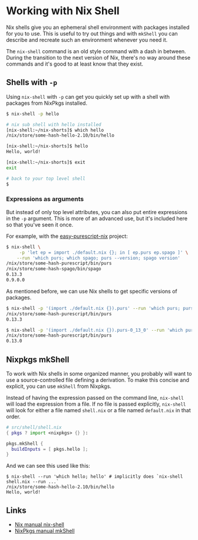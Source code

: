 # Working with Nix Shell

Nix shells give you an ephemeral shell environment with packages installed for you to use. This is useful to try out things and with `mkShell` you can describe and recreate such an environment whenever you need it.

The `nix-shell` command is an old style command with a dash in between. During the transition to the next version of Nix, there's no way around these commands and it's good to at least know that they exist.

## Shells with `-p`

Using `nix-shell` with `-p` can get you quickly set up with a shell with packages from NixPkgs installed.

```bash
$ nix-shell -p hello

# nix sub shell with hello installed
[nix-shell:~/nix-shorts]$ which hello
/nix/store/some-hash-hello-2.10/bin/hello

[nix-shell:~/nix-shorts]$ hello
Hello, world!

[nix-shell:~/nix-shorts]$ exit
exit

# back to your top level shell
$
```

### Expressions as arguments

But instead of only top level attributes, you can also put entire expressions in the `-p` argument. This is more of an advanced use, but it's included here so that you've seen it once.

For example, with the [easy-purescript-nix](https://github.com/justinwoo/easy-purescript-nix/) project:

```bash
$ nix-shell \
     -p 'let ep = import ./default.nix {}; in [ ep.purs ep.spago ]' \
    --run 'which purs; which spago; purs --version; spago version'
/nix/store/some-hash-purescript/bin/purs
/nix/store/some-hash-spago/bin/spago
0.13.3
0.9.0.0
```

As mentioned before, we can use Nix shells to get specific versions of packages.

```bash
$ nix-shell -p '(import ./default.nix {}).purs' --run 'which purs; purs --version'
/nix/store/some-hash-purescript/bin/purs
0.13.3
```

```bash
$ nix-shell -p '(import ./default.nix {}).purs-0_13_0' --run 'which purs; purs --version'
/nix/store/some-hash-purescript/bin/purs
0.13.0
```

## Nixpkgs mkShell

To work with Nix shells in some organized manner, you probably will want to use a source-controlled file defining a derivation. To make this concise and explicit, you can use `mkShell` from Nixpkgs.

Instead of having the expression passed on the command line, `nix-shell` will load the expression from a file. If no file is passed explicitly, `nix-shell` will look for either a file named `shell.nix` or a file named `default.nix` in that order.

```nix
# src/shell/shell.nix
{ pkgs ? import <nixpkgs> {} }:

pkgs.mkShell {
  buildInputs = [ pkgs.hello ];
}
```

And we can see this used like this:

```console
$ nix-shell --run 'which hello; hello' # implicitly does `nix-shell shell.nix --run ...`
/nix/store/some-hash-hello-2.10/bin/hello
Hello, world!
```

## Links

* [Nix manual nix-shell](https://nixos.org/nix/manual/#sec-nix-shell)
* [NixPkgs manual mkShell](https://nixos.org/nixpkgs/manual/#sec-pkgs-mkShell)
